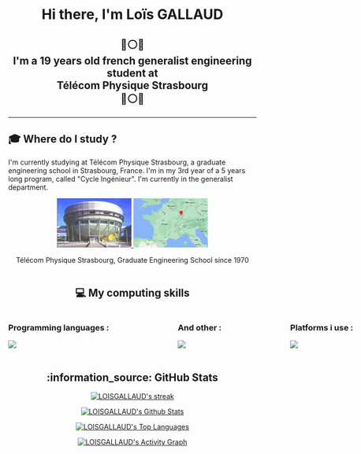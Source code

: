 <h1 align="center">Hi there, I'm <strong>Loïs GALLAUD</strong></h1>

<h2 align="center">🔵⚪🔴 <br> I'm a 19 years old french generalist engineering student at <br> <strong>Télécom Physique Strasbourg</strong> <br> 🔵⚪🔴</h2>

---

## :mortar_board: **Where do I study ?**

I'm currently studying at Télécom Physique Strasbourg, a graduate engineering school in Strasbourg, France. I'm in my 3rd year of a 5 years long program, called "Cycle Ingénieur". I'm currently in the generalist department.

<div align="center" style="display: flex; justify-content: center; align-items: center; flex-direction:row">
  <div style="flex: 1;">
    <a href="https://www.telecom-physique.fr/" target="_blank" rel="noreferrer">
      <img src="./images/TPS.jfif" alt="Télécom Physique Strasbourg" style="width: 30%;">
    </a><a href="https://www.strasbourg.eu/" target="_blank" rel="noreferrer">
      <img src="./images/map-france2.png" alt="Strasbourg location" style="width: 30%;">
    </a>
    <p>Télécom Physique Strasbourg, Graduate Engineering School since 1970</p>
  </div>
</div>

<div>
  <h2 align="center">💻 My computing skills</h2>
  <div style="width: 700px; display:flex; justify-content:space-between; gap:10px;">
    <div>
      <h3>Programming languages :</h3>
      <p>
          <img src="https://skillicons.dev/icons?i=py,c,html,css,md,matlab,mysql,sqlite" />
      </p>
    </div>
    <div>
      <h3>And other :</h3>
      <p>
        <img src="https://skillicons.dev/icons?i=git,docker,arduino,selenium" />
      </p>
    </div>
    <div>
    <h3>Platforms i use :</h3>
      <p>
          <img src="https://skillicons.dev/icons?i=github,discord,bash,linux,raspberrypi,vscode" />
      </p>
    </div>
  </div>
</div>

<h2 align="center">:information_source: GitHub Stats</h2>
<div align='center'>
  <a href="https://github.com/LOISGALLAUD/github-readme-streak-stats">
  <img alt="LOISGALLAUD's streak" src="https://streak-stats.demolab.com/?user=LOISGALLAUD&theme=monokai-metallian&hide_border=true" width="500px"/></a>

  <a href="https://github.com/anuraghazra/github-readme-stats"><img alt="LOISGALLAUD's Github Stats" src="https://denvercoder1-github-readme-stats.vercel.app/api/?username=LOISGALLAUD&show_icons=true&include_all_commits=true&count_private=true&theme=react&hide_border=true&bg_color=1F222E&title_color=F85D7F&icon_color=F8D866" width="500px"/></a>

  <a href="https://github.com/anuraghazra/github-readme-stats"><img alt="LOISGALLAUD's Top Languages" src="https://denvercoder1-github-readme-stats.vercel.app/api/top-langs/?username=LOISGALLAUD&langs_count=8&layout=compact&theme=react&hide_border=true&bg_color=1F222E&title_color=F85D7F&icon_color=F8D866&hide=Jupyter%20Notebook,Roff" width="500px"/></a>

  <a href="https://github.com/ashutosh00710/github-readme-activity-graph"><img alt="LOISGALLAUD's Activity Graph" src="https://github-readme-activity-graph.cyclic.app/graph/?username=LOISGALLAUD&bg_color=1F222E&color=F8D866&line=F85D7F&point=FFFFFF&hide_border=true"/></a>
</div>
